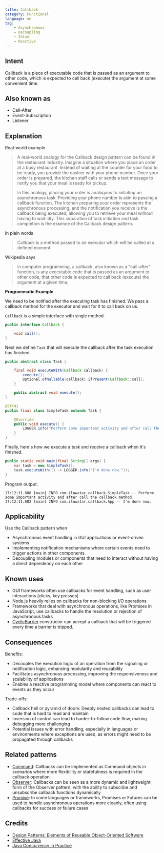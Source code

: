 ```yaml
---
title: Callback
category: Functional
language: en
tag:
    - Asynchronous
    - Decoupling
    - Idiom
    - Reactive
---
```


## Intent

Callback is a piece of executable code that is passed as an argument to other code, which is expected to call back (execute) the argument at some convenient time.

## Also known as

* Call-After
* Event-Subscription
* Listener

## Explanation

Real-world example

> A real-world analogy for the Callback design pattern can be found in the restaurant industry. Imagine a situation where you place an order at a busy restaurant. Instead of waiting at the counter for your food to be ready, you provide the cashier with your phone number. Once your order is prepared, the kitchen staff calls or sends a text message to notify you that your meal is ready for pickup.
>
> In this analogy, placing your order is analogous to initiating an asynchronous task. Providing your phone number is akin to passing a callback function. The kitchen preparing your order represents the asynchronous processing, and the notification you receive is the callback being executed, allowing you to retrieve your meal without having to wait idly. This separation of task initiation and task completion is the essence of the Callback design pattern.

In plain words

> Callback is a method passed to an executor which will be called at a defined moment.

Wikipedia says

> In computer programming, a callback, also known as a "call-after" function, is any executable code that is passed as an argument to other code; that other code is expected to call back (execute) the argument at a given time.

**Programmatic Example**

We need to be notified after the executing task has finished. We pass a callback method for the executor and wait for it to call back on us.

`Callback` is a simple interface with single method.

```java
public interface Callback {

    void call();
}
```

Next we define `Task` that will execute the callback after the task execution has finished.

```java
public abstract class Task {

    final void executeWith(Callback callback) {
        execute();
        Optional.ofNullable(callback).ifPresent(Callback::call);
    }

    public abstract void execute();
}

@Slf4j
public final class SimpleTask extends Task {

    @Override
    public void execute() {
        LOGGER.info("Perform some important activity and after call the callback method.");
    }
}
```

Finally, here's how we execute a task and receive a callback when it's finished.

```java
public static void main(final String[] args) {
    var task = new SimpleTask();
    task.executeWith(() -> LOGGER.info("I'm done now."));
}
```

Program output:

```
17:12:11.680 [main] INFO com.iluwatar.callback.SimpleTask -- Perform some important activity and after call the callback method.
17:12:11.682 [main] INFO com.iluwatar.callback.App -- I'm done now.
```

## Applicability

Use the Callback pattern when

* Asynchronous event handling in GUI applications or event-driven systems
* Implementing notification mechanisms where certain events need to trigger actions in other components.
* Decoupling modules or components that need to interact without having a direct dependency on each other

## Known uses

* GUI frameworks often use callbacks for event handling, such as user interactions (clicks, key presses)
* Node.js heavily relies on callbacks for non-blocking I/O operations
* Frameworks that deal with asynchronous operations, like Promises in JavaScript, use callbacks to handle the resolution or rejection of asynchronous tasks
* [CyclicBarrier](http://docs.oracle.com/javase/7/docs/api/java/util/concurrent/CyclicBarrier.html#CyclicBarrier%28int,%20java.lang.Runnable%29) constructor can accept a callback that will be triggered every time a barrier is tripped.

## Consequences

Benefits:

* Decouples the execution logic of an operation from the signaling or notification logic, enhancing modularity and reusability
* Facilitates asynchronous processing, improving the responsiveness and scalability of applications
* Enables a reactive programming model where components can react to events as they occur

Trade-offs:

* Callback hell or pyramid of doom: Deeply nested callbacks can lead to code that is hard to read and maintain
* Inversion of control can lead to harder-to-follow code flow, making debugging more challenging
* Potential issues with error handling, especially in languages or environments where exceptions are used, as errors might need to be propagated through callbacks

## Related patterns

* [Command](https://java-design-patterns.com/patterns/command/): Callbacks can be implemented as Command objects in scenarios where more flexibility or statefulness is required in the callback operation
* [Observer](https://java-design-patterns.com/patterns/observer/): Callbacks can be seen as a more dynamic and lightweight form of the Observer pattern, with the ability to subscribe and unsubscribe callback functions dynamically
* [Promise](https://java-design-patterns.com/patterns/promise/): In some languages or frameworks, Promises or Futures can be used to handle asynchronous operations more cleanly, often using callbacks for success or failure cases

## Credits

* [Design Patterns: Elements of Reusable Object-Oriented Software](https://amzn.to/3w0pvKI)
* [Effective Java](https://amzn.to/4cGk2Jz)
* [Java Concurrency in Practice](https://amzn.to/4aRMruW)
